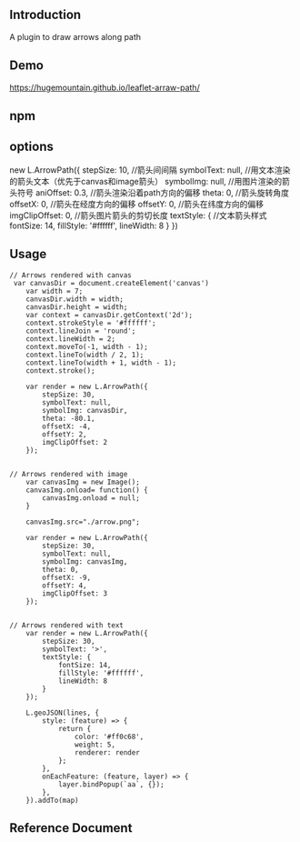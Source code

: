 ## Introduction

A plugin to draw arrows along path

## Demo

https://hugemountain.github.io/leaflet-arraw-path/

## npm


## options

new L.ArrowPath({
        stepSize: 10,              //箭头间间隔
        symbolText: null,          //用文本渲染的箭头文本（优先于canvas和image箭头）
        symbolImg: null,           //用图片渲染的箭头符号
        aniOffset: 0.3,            //箭头渲染沿着path方向的偏移
        theta: 0,                  //箭头旋转角度
        offsetX: 0,                //箭头在经度方向的偏移
        offsetY: 0,                //箭头在纬度方向的偏移
        imgClipOffset: 0,          //箭头图片箭头的剪切长度
        textStyle: {               //文本箭头样式
            fontSize: 14,
            fillStyle: '#ffffff',
            lineWidth: 8
        }
    })


## Usage

```
// Arrows rendered with canvas
 var canvasDir = document.createElement('canvas')
    var width = 7;
    canvasDir.width = width;
    canvasDir.height = width;
    var context = canvasDir.getContext('2d');
    context.strokeStyle = '#ffffff';
    context.lineJoin = 'round';
    context.lineWidth = 2;
    context.moveTo(-1, width - 1);
    context.lineTo(width / 2, 1);
    context.lineTo(width + 1, width - 1);
    context.stroke();

    var render = new L.ArrowPath({
        stepSize: 30,
        symbolText: null,
        symbolImg: canvasDir,
        theta: -80.1,
        offsetX: -4,
        offsetY: 2,
        imgClipOffset: 2
    });


// Arrows rendered with image
    var canvasImg = new Image();
    canvasImg.onload= function() {
        canvasImg.onload = null;
    }

    canvasImg.src="./arrow.png";

    var render = new L.ArrowPath({
        stepSize: 30,
        symbolText: null,
        symbolImg: canvasImg,
        theta: 0,
        offsetX: -9,
        offsetY: 4,
        imgClipOffset: 3
    });


// Arrows rendered with text
    var render = new L.ArrowPath({
        stepSize: 30,
        symbolText: '>',
        textStyle: {
            fontSize: 14,
            fillStyle: '#ffffff',
            lineWidth: 8
        }
    });

    L.geoJSON(lines, {
        style: (feature) => {
            return {
                color: '#ff0c68',
                weight: 5,
                renderer: render
            };
        },
        onEachFeature: (feature, layer) => {
            layer.bindPopup(`aa`, {});
        },
    }).addTo(map)

```

## Reference Document





